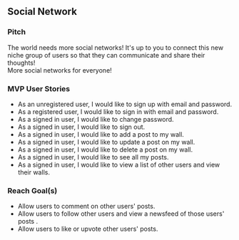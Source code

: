 
## Social Network

### Pitch

The world needs more social networks!  It's up to you to connect this new niche
group of users so that they can communicate and share their thoughts!  
More social networks for everyone!

### MVP User Stories

- As an unregistered user, I would like to sign up with email and password.
- As a registered user, I would like to sign in with email and password.
- As a signed in user, I would like to change password.
- As a signed in user, I would like to sign out.
- As a signed in user, I would like to add a post to my wall.
- As a signed in user, I would like to update a post on my wall.
- As a signed in user, I would like to delete a post on my wall.
- As a signed in user, I would like to see all my posts.
- As a signed in user, I would like to view a list of other users and view their walls.

### Reach Goal(s)

- Allow users to comment on other users' posts.
- Allow users to follow other users and view a newsfeed of those users' posts .
- Allow users to like or upvote other users' posts.
